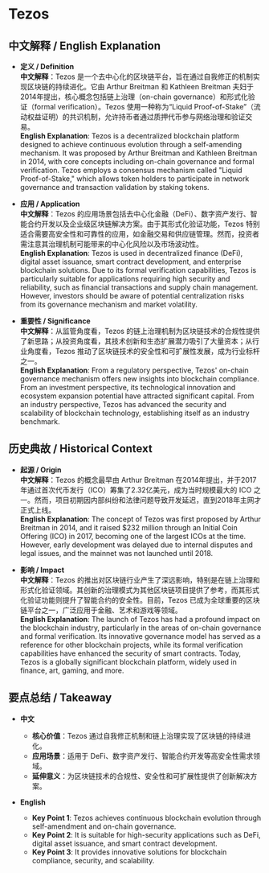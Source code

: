 # Tezos

## 中文解释 / English Explanation

* **定义 / Definition**  
  **中文解释**：Tezos 是一个去中心化的区块链平台，旨在通过自我修正的机制实现区块链的持续进化。它由 Arthur Breitman 和 Kathleen Breitman 夫妇于2014年提出，核心概念包括链上治理（on-chain governance）和形式化验证（formal verification）。Tezos 使用一种称为“Liquid Proof-of-Stake”（流动权益证明）的共识机制，允许持币者通过质押代币参与网络治理和验证交易。  
  **English Explanation**: Tezos is a decentralized blockchain platform designed to achieve continuous evolution through a self-amending mechanism. It was proposed by Arthur Breitman and Kathleen Breitman in 2014, with core concepts including on-chain governance and formal verification. Tezos employs a consensus mechanism called "Liquid Proof-of-Stake," which allows token holders to participate in network governance and transaction validation by staking tokens.

* **应用 / Application**  
  **中文解释**：Tezos 的应用场景包括去中心化金融（DeFi）、数字资产发行、智能合约开发以及企业级区块链解决方案。由于其形式化验证功能，Tezos 特别适合需要高安全性和可靠性的应用，如金融交易和供应链管理。然而，投资者需注意其治理机制可能带来的中心化风险以及市场波动性。  
  **English Explanation**: Tezos is used in decentralized finance (DeFi), digital asset issuance, smart contract development, and enterprise blockchain solutions. Due to its formal verification capabilities, Tezos is particularly suitable for applications requiring high security and reliability, such as financial transactions and supply chain management. However, investors should be aware of potential centralization risks from its governance mechanism and market volatility.

* **重要性 / Significance**  
  **中文解释**：从监管角度看，Tezos 的链上治理机制为区块链技术的合规性提供了新思路；从投资角度看，其技术创新和生态扩展潜力吸引了大量资本；从行业角度看，Tezos 推动了区块链技术的安全性和可扩展性发展，成为行业标杆之一。  
  **English Explanation**: From a regulatory perspective, Tezos' on-chain governance mechanism offers new insights into blockchain compliance. From an investment perspective, its technological innovation and ecosystem expansion potential have attracted significant capital. From an industry perspective, Tezos has advanced the security and scalability of blockchain technology, establishing itself as an industry benchmark.

## 历史典故 / Historical Context

* **起源 / Origin**  
  **中文解释**：Tezos 的概念最早由 Arthur Breitman 在2014年提出，并于2017年通过首次代币发行（ICO）筹集了2.32亿美元，成为当时规模最大的 ICO 之一。然而，项目初期因内部纠纷和法律问题导致开发延迟，直到2018年主网才正式上线。  
  **English Explanation**: The concept of Tezos was first proposed by Arthur Breitman in 2014, and it raised $232 million through an Initial Coin Offering (ICO) in 2017, becoming one of the largest ICOs at the time. However, early development was delayed due to internal disputes and legal issues, and the mainnet was not launched until 2018.

* **影响 / Impact**  
  **中文解释**：Tezos 的推出对区块链行业产生了深远影响，特别是在链上治理和形式化验证领域。其创新的治理模式为其他区块链项目提供了参考，而其形式化验证功能则提升了智能合约的安全性。目前，Tezos 已成为全球重要的区块链平台之一，广泛应用于金融、艺术和游戏等领域。  
  **English Explanation**: The launch of Tezos has had a profound impact on the blockchain industry, particularly in the areas of on-chain governance and formal verification. Its innovative governance model has served as a reference for other blockchain projects, while its formal verification capabilities have enhanced the security of smart contracts. Today, Tezos is a globally significant blockchain platform, widely used in finance, art, gaming, and more.

## 要点总结 / Takeaway

* **中文**  
  - **核心价值**：Tezos 通过自我修正机制和链上治理实现了区块链的持续进化。  
  - **应用场景**：适用于 DeFi、数字资产发行、智能合约开发等高安全性需求领域。  
  - **延伸意义**：为区块链技术的合规性、安全性和可扩展性提供了创新解决方案。

* **English**  
  - **Key Point 1**: Tezos achieves continuous blockchain evolution through self-amendment and on-chain governance.  
  - **Key Point 2**: It is suitable for high-security applications such as DeFi, digital asset issuance, and smart contract development.  
  - **Key Point 3**: It provides innovative solutions for blockchain compliance, security, and scalability.